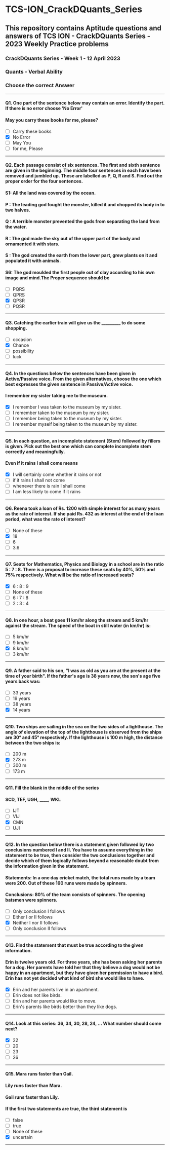 # TCS-ION_CrackDQuants_Series
## This repository contains Aptitude questions and answers of TCS ION - CrackDQuants Series - 2023 Weekly Practice problems



### CrackDQuants Series - Week 1 - 12 April 2023

### Quants - Verbal Ability

### Choose the correct Answer


----------------------------------------------------------------------------------------------------------------------------------------------------------------------------------------------------------------------------------------------------------------------------------------------------------------

#### Q1. One part of the sentence below may contain an error. Identify the part. If there is no error choose 'No Error'

#### May you carry these books for me, please?

- [ ] Carry these books
- [x] No Error
- [ ] May You
- [ ] for me, Please

--------------------------------------------------------------------------------------------------------------------------------------------------------

#### Q2. Each passage consist of six sentences. The first and sixth sentence are given in the beginning. The middle four sentences in each have been removed and jumbled up. These are labelled as P, Q, R and S. Find out the proper order for the four sentences.

#### S1: All the land was covered by the ocean.
#### P : The leading god fought the monster, killed it and chopped its body in to two halves.
#### Q : A terrible monster prevented the gods from separating the land from the water.
#### R : The god made the sky out of the upper part of the body and ornamented it with stars.
#### S : The god created the earth from the lower part, grew plants on it and populated it with animals.
#### S6: The god moulded the first people out of clay according to his own image and mind.The Proper sequence should be

- [ ] PQRS
- [ ] QPRS
- [x] QPSR
- [ ] PQSR

--------------------------------------------------------------------------------------------------------------------------------------------------------

#### Q3. Catching the earlier train will give us the _________ to do some shopping.

- [ ] occasion
- [x] Chance
- [ ] possibility
- [ ] luck 

--------------------------------------------------------------------------------------------------------------------------------------------------------

#### Q4. In the questions below the sentences have been given in Active/Passive voice. From the given alternatives, choose the one which best expresses the given sentence in Passive/Active voice.

#### I remember my sister taking me to the museum.

- [x] I remember I was taken to the museum by my sister.
- [ ] I remember taken to the museum by my sister.
- [ ] I remember being taken to the museum by my sister.
- [ ] I remember myself being taken to the museum by my sister.

--------------------------------------------------------------------------------------------------------------------------------------------------------

#### Q5. In each question, an incomplete statement (Stem) followed by fillers is given. Pick out the best one which can complete incomplete stem correctly and meaningfully.

#### Even if it rains I shall come means

- [x] I will certainly come whether it rains or not
- [ ] if it rains I shall not come
- [ ] whenever there is rain I shall come
- [ ] I am less likely to come if it rains

--------------------------------------------------------------------------------------------------------------------------------------------------------

#### Q6. Reena took a loan of Rs. 1200 with simple interest for as many years as the rate of interest. If she paid Rs. 432 as interest at the end of the loan period, what was the rate of interest?

- [ ] None of these
- [x] 18
- [ ] 6
- [ ] 3.6

--------------------------------------------------------------------------------------------------------------------------------------------------------

#### Q7. Seats for Mathematics, Physics and Biology in a school are in the ratio 5 : 7 : 8. There is a proposal to increase these seats by 40%, 50% and 75% respectively. What will be the ratio of increased seats?

- [x] 6 : 8 : 9
- [ ] None of these
- [ ] 6 : 7 : 8
- [ ] 2 : 3 : 4

--------------------------------------------------------------------------------------------------------------------------------------------------------

#### Q8. In one hour, a boat goes 11 km/hr along the stream and 5 km/hr against the stream. The speed of the boat in still water (in km/hr) is:

- [ ] 5 km/hr
- [ ] 9 km/hr
- [x] 8 km/hr
- [ ] 3 km/hr

--------------------------------------------------------------------------------------------------------------------------------------------------------

#### Q9. A father said to his son, "I was as old as you are at the present at the time of your birth". If the father's age is 38 years now, the son's age five years back was:

- [ ] 33 years
- [ ] 19 years
- [ ] 38 years
- [x] 14 years

--------------------------------------------------------------------------------------------------------------------------------------------------------

#### Q10. Two ships are sailing in the sea on the two sides of a lighthouse. The angle of elevation of the top of the lighthouse is observed from the ships are 30° and 45° respectively. If the lighthouse is 100 m high, the distance between the two ships is:

- [ ] 200 m
- [x] 273 m
- [ ] 300 m
- [ ] 173 m

--------------------------------------------------------------------------------------------------------------------------------------------------------

#### Q11. Fill the blank in the middle of the series 

#### SCD, TEF, UGH, ____, WKL


- [ ] IJT
- [ ] VIJ
- [x] CMN
- [ ] UJI

--------------------------------------------------------------------------------------------------------------------------------------------------------

#### Q12. In the question below there is a statement given followed by two conclusions numbered I and II. You have to assume everything in the statement to be true, then consider the two conclusions together and decide which of them logically follows beyond a reasonable doubt from the information given in the statement.

#### Statements: In a one day cricket match, the total runs made by a team were 200. Out of these 160 runs were made by spinners.
#### Conclusions: 80% of the team consists of spinners. The opening batsmen were spinners.

- [ ] Only conclusion I follows
- [ ] Either I or II follows
- [x] Neither I nor II follows
- [ ] Only conclusion II follows

--------------------------------------------------------------------------------------------------------------------------------------------------------

#### Q13. Find the statement that must be true according to the given information.

#### Erin is twelve years old. For three years, she has been asking her parents for a dog. Her parents have told her that they believe a dog would not be happy in an apartment, but they have given her permission to have a bird. Erin has not yet decided what kind of bird she would like to have.

- [x] Erin and her parents live in an apartment.
- [ ] Erin does not like birds.
- [ ] Erin and her parents would like to move.
- [ ] Erin's parents like birds better than they like dogs.

--------------------------------------------------------------------------------------------------------------------------------------------------------

#### Q14. Look at this series: 36, 34, 30, 28, 24, ... What number should come next?

- [x] 22
- [ ] 20
- [ ] 23
- [ ] 26

--------------------------------------------------------------------------------------------------------------------------------------------------------

#### Q15. Mara runs faster than Gail.
#### Lily runs faster than Mara.
#### Gail runs faster than Lily.
#### If the first two statements are true, the third statement is

- [ ] false
- [ ] true
- [ ] None of these
- [x] uncertain

--------------------------------------------------------------------------------------------------------------------------------------------------------


